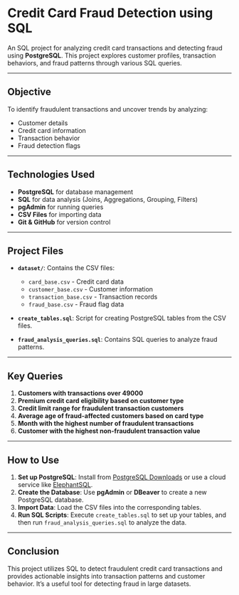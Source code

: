 # Credit Card Fraud Detection using SQL

An SQL project for analyzing credit card transactions and detecting fraud using **PostgreSQL**. This project explores customer profiles, transaction behaviors, and fraud patterns through various SQL queries.

---

## Objective

To identify fraudulent transactions and uncover trends by analyzing:
- Customer details
- Credit card information
- Transaction behavior
- Fraud detection flags

---

## Technologies Used

- **PostgreSQL** for database management
- **SQL** for data analysis (Joins, Aggregations, Grouping, Filters)
- **pgAdmin** for running queries
- **CSV Files** for importing data
- **Git & GitHub** for version control

---

## Project Files

- **`dataset/`**: Contains the CSV files:
  - `card_base.csv` - Credit card data
  - `customer_base.csv` - Customer information
  - `transaction_base.csv` - Transaction records
  - `fraud_base.csv` - Fraud flag data
  
- **`create_tables.sql`**: Script for creating PostgreSQL tables from the CSV files.
- **`fraud_analysis_queries.sql`**: Contains SQL queries to analyze fraud patterns.

---

## Key Queries

1. **Customers with transactions over 49000**
2. **Premium credit card eligibility based on customer type**
3. **Credit limit range for fraudulent transaction customers**
4. **Average age of fraud-affected customers based on card type**
5. **Month with the highest number of fraudulent transactions**
6. **Customer with the highest non-fraudulent transaction value**

---

## How to Use

1. **Set up PostgreSQL**: Install from [PostgreSQL Downloads](https://www.postgresql.org/download/) or use a cloud service like [ElephantSQL](https://www.elephantsql.com/).
2. **Create the Database**: Use **pgAdmin** or **DBeaver** to create a new PostgreSQL database.
3. **Import Data**: Load the CSV files into the corresponding tables.
4. **Run SQL Scripts**: Execute `create_tables.sql` to set up your tables, and then run `fraud_analysis_queries.sql` to analyze the data.

---

## Conclusion

This project utilizes SQL to detect fraudulent credit card transactions and provides actionable insights into transaction patterns and customer behavior. It’s a useful tool for detecting fraud in large datasets.

